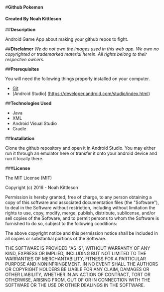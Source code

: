#**Github Pokemon**
#### Created By Noah Kittleson

##**Description**

Android Game App about making your github repos to fight.

##**Disclaimer**
_We do not own the images used in this web app._
_We own no copyrighted or trademarked material herein._
_All rights belong to their respective owners._


##**Prerequisites**

You will need the following things properly installed on your computer.

* [Git](http://git-scm.com/)
* [Android Studio] (https://developer.android.com/studio/index.html)

##**Technologies Used**
* Java
* XML
* Android Visual Studio
* Gradle


##**Installation**

Clone the github repository and open it in Android Studio.  You may either run it through an emulator here or transfer it onto your android device and run it locally there.

###**License**

The MIT License (MIT)

Copyright (c) 2016 - Noah Kittleson

Permission is hereby granted, free of charge, to any person obtaining a copy
of this software and associated documentation files (the "Software"), to deal
in the Software without restriction, including without limitation the rights
to use, copy, modify, merge, publish, distribute, sublicense, and/or sell
copies of the Software, and to permit persons to whom the Software is
furnished to do so, subject to the following conditions:

The above copyright notice and this permission notice shall be included in all
copies or substantial portions of the Software.

THE SOFTWARE IS PROVIDED "AS IS", WITHOUT WARRANTY OF ANY KIND, EXPRESS OR
IMPLIED, INCLUDING BUT NOT LIMITED TO THE WARRANTIES OF MERCHANTABILITY,
FITNESS FOR A PARTICULAR PURPOSE AND NONINFRINGEMENT. IN NO EVENT SHALL THE
AUTHORS OR COPYRIGHT HOLDERS BE LIABLE FOR ANY CLAIM, DAMAGES OR OTHER
LIABILITY, WHETHER IN AN ACTION OF CONTRACT, TORT OR OTHERWISE, ARISING FROM,
OUT OF OR IN CONNECTION WITH THE SOFTWARE OR THE USE OR OTHER DEALINGS IN THE
SOFTWARE.
